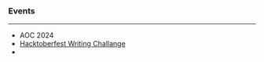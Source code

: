 ### Events
---
- AOC 2024
- [Hacktoberfest Writing Challange](https://dev.to/devteam/join-the-2024-hacktoberfest-writing-challenge-reflect-on-your-journey-as-a-contributor-or-maintainer-nd0)
- 
